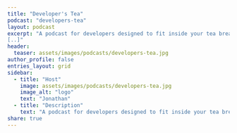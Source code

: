 ```yaml
---
title: "Developer's Tea"
podcast: "developers-tea"
layout: podcast
excerpt: "A podcast for developers designed to fit inside your tea break.
[..]"
header:
  teaser: assets/images/podcasts/developers-tea.jpg
author_profile: false
entries_layout: grid
sidebar:
  - title: "Host"
    image: assets/images/podcasts/developers-tea.jpg
    image_alt: "logo"
    text: "Jonathan"
  - title: "Description"
    text: "A podcast for developers designed to fit inside your tea break."
share: true
---
```


